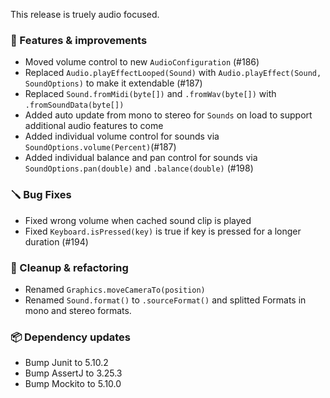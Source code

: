 This release is truely audio focused.

### 🚀 Features & improvements

- Moved volume control to new `AudioConfiguration` (#186)
- Replaced `Audio.playEffectLooped(Sound)` with `Audio.playEffect(Sound, SoundOptions)` to make it extendable (#187)
- Replaced `Sound.fromMidi(byte[])` and `.fromWav(byte[])` with `.fromSoundData(byte[])`
- Added auto update from mono to stereo for `Sounds` on load to support additional audio features to come
- Added individual volume control for sounds via `SoundOptions.volume(Percent)`(#187)
- Added individual balance and pan control for sounds via `SoundOptions.pan(double)` and `.balance(double)` (#198)

### 🪛 Bug Fixes

- Fixed wrong volume when cached sound clip is played
- Fixed `Keyboard.isPressed(key)` is true if key is pressed for a longer duration (#194)

### 🧽 Cleanup & refactoring

- Renamed `Graphics.moveCameraTo(position)`
- Renamed `Sound.format()` to `.sourceFormat()` and splitted Formats in mono and stereo formats.

### 📦 Dependency updates

- Bump Junit to 5.10.2
- Bump AssertJ to 3.25.3
- Bump Mockito to 5.10.0